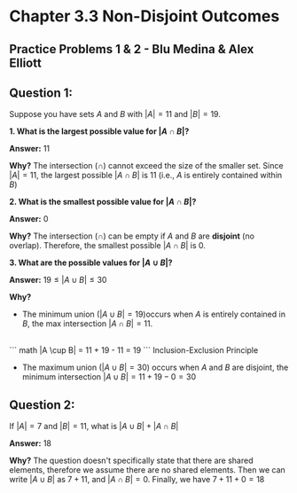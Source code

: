 # Chapter 3.3 Non-Disjoint Outcomes 
## Practice Problems 1 & 2 - Blu Medina & Alex Elliott

## Question 1:
Suppose you have sets $A$ and $B$ with $|A| = 11$ and $|B| = 19$. 

**1. What is the largest possible value for $|A \cap B|$?**

**Answer:** 11
<br>

**Why?** The intersection ($\cap$) cannot exceed the size of the smaller set. Since $|A| = 11$, the largest possible $|A \cap B|$ is $11$ (i.e., $A$ is entirely contained within $B$)

**2. What is the smallest possible value for $|A \cap B|$?**

**Answer:** 0
<br>

**Why?** The intersection ($\cap$) can be empty if $A$ and $B$ are **disjoint** (no overlap). Therefore, the smallest possible $|A \cap B|$ is $0$.

**3. What are the possible values for $|A \cup B|$?**

**Answer:** $19 \leq |A \cup B| \leq 30$
<br>

**Why?** 
<br>

- The minimum union ($|A \cup B| = 19$)occurs when $A$ is entirely contained in $B$, the max intersection $|A \cap B| = 11.$
<br>
    ``` math
    |A \cup B| = 11 + 19 - 11 = 19
    ``` 
    Inclusion-Exclusion Principle
<br>

- The maximum union ($|A \cup B| =30$) occurs when $A$ and $B$ are disjoint, the minimum intersection $|A \cup B| = 11 + 19 - 0 = 30$

## Question 2:

If $|A| = 7$ and $|B| = 11$, what is $|A \cup B| + |A \cap B|$

**Answer:** 18
<br>

**Why?** The question doesn't specifically state that there are shared elements, therefore we assume there are no shared elements. Then we can write $|A \cup B|$ as $7+11$, and $|A \cap B| = 0$. Finally, we have $7+11+0=18$